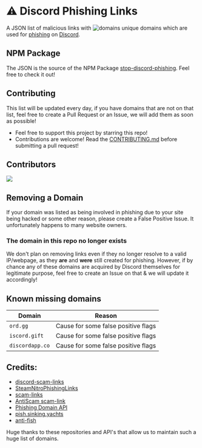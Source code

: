 # ⚠️ Discord Phishing Links

A JSON list of malicious links with ![domains](https://img.shields.io/badge/dynamic/json?color=inactive&label=&query=domainCount&url=https%3A%2F%2Fchillihero.api.stdlib.com%2Ftokengrabber-check%40release%2FgetAmount&cacheSeconds=3600) unique domains which are used for [phishing](https://en.wikipedia.org/wiki/Phishing) on [Discord](https://discord.com).

## NPM Package

The JSON is the source of the NPM Package [stop-discord-phishing](https://www.npmjs.com/package/stop-discord-phishing). Feel free to check it out!

## Contributing

This list will be updated every day, if you have domains that are not on that list, feel free to create a Pull Request or an Issue, we will add them as soon as possible!

- Feel free to support this project by starring this repo!
- Contributions are welcome! Read the [CONTRIBUTING.md](https://github.com/nikolaischunk/discord-phishing-links/blob/main/CONTRIBUTING.md) before submitting a pull request!

## Contributors

<a href="https://github.com/nikolaischunk/discord-phishing-links/graphs/contributors">
  <img src="https://contrib.rocks/image?repo=nikolaischunk/discord-phishing-links" />
</a>
<br/>

## Removing a Domain

If your domain was listed as being involved in phishing due to your site being hacked or some other reason, please create a False Positive Issue. It unfortunately happens to many website owners.

### The domain in this repo no longer exists

We don't plan on removing links even if they no longer resolve to a valid IP/webpage, as they **are** and **were** still created for phishing. However, if by chance any of these domains are acquired by Discord themselves for legitimate purpose, feel free to create an Issue on that & we will update it accordingly!

## Known missing domains

| Domain          | Reason                              |
| --------------- | ----------------------------------- |
| `ord.gg`        | Cause for some false positive flags |
| `iscord.gift`   | Cause for some false positive flags |
| `discordapp.co` | Cause for some false positive flags |

## Credits:

- [discord-scam-links](https://github.com/BuildBot42/discord-scam-links)
- [SteamNitroPhishingLinks](https://github.com/0x4Hydro/SteamNitroPhishingLinks)
- [scam-links](https://github.com/DevSpen/scam-links)
- [AntiScam scam-link](https://github.com/Discord-AntiScam/scam-links)
- [Phishing Domain API](https://api.hyperphish.com/gimme-domains)
- [pish.sinking.yachts](https://phish.sinking.yachts/docs#/v2/all_domains_v2_all_get)
- [anti-fish](https://anti-fish.bitflow.dev)

Huge thanks to these repositories and API's that allow us to maintain such a huge list of domains.
